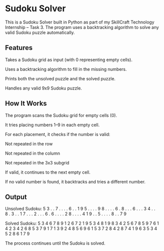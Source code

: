 # Sudoku Solver 

This is a Sudoku Solver built in Python as part of my SkillCraft Technology Internship – Task 3.
The program uses a backtracking algorithm to solve any valid Sudoku puzzle automatically.

## Features

Takes a Sudoku grid as input (with 0 representing empty cells).

Uses a backtracking algorithm to fill in the missing numbers.

Prints both the unsolved puzzle and the solved puzzle.

Handles any valid 9x9 Sudoku puzzle.

## How It Works

The program scans the Sudoku grid for empty cells (0).

It tries placing numbers 1–9 in each empty cell.

For each placement, it checks if the number is valid:

Not repeated in the row

Not repeated in the column

Not repeated in the 3x3 subgrid

If valid, it continues to the next empty cell.

If no valid number is found, it backtracks and tries a different number.

## Output

Unsolved Sudoku:
5 3 . . 7 . . . .
6 . . 1 9 5 . . .
. 9 8 . . . . 6 .
8 . . . 6 . . . 3
4 . . 8 . 3 . . 1
7 . . . 2 . . . 6
. 6 . . . . 2 8 .
. . . 4 1 9 . . 5
. . . . 8 . . 7 9

Solved Sudoku:
5 3 4 6 7 8 9 1 2
6 7 2 1 9 5 3 4 8
1 9 8 3 4 2 5 6 7
8 5 9 7 6 1 4 2 3
4 2 6 8 5 3 7 9 1
7 1 3 9 2 4 8 5 6
9 6 1 5 3 7 2 8 4
2 8 7 4 1 9 6 3 5
3 4 5 2 8 6 1 7 9


The process continues until the Sudoku is solved.
